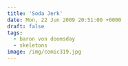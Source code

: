 ```yaml
---
title: 'Soda Jerk'
date: Mon, 22 Jun 2009 20:51:00 +0000
draft: false
tags:
  - baron von doomsday
  - skeletons
image: /img/comic319.jpg
---
```


